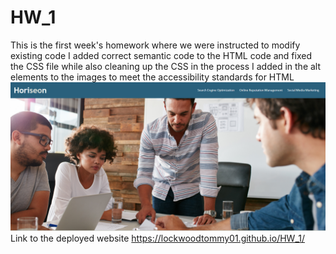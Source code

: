 # HW_1
This is the first week's homework where we were instructed to modify existing code
I added correct semantic code to the HTML code and fixed the CSS file while also cleaning up the CSS in the process
I added in the alt elements to the images to meet the accessibility standards for HTML
<img src="/assets/images/Capture.PNG"/>
Link to the deployed website https://lockwoodtommy01.github.io/HW_1/
